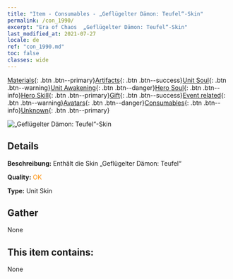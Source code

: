 ```yaml
---
title: "Item - Consumables - „Geflügelter Dämon: Teufel“-Skin"
permalink: /con_1990/
excerpt: "Era of Chaos  „Geflügelter Dämon: Teufel“-Skin"
last_modified_at: 2021-07-27
locale: de
ref: "con_1990.md"
toc: false
classes: wide
---
```

 [Materials](/ItemsDE/){: .btn .btn--primary}[Artifacts](/ItemsDE/Artifacts/){: .btn .btn--success}[Unit Soul](/ItemsDE/UnitSoul/){: .btn .btn--warning}[Unit Awakening](/ItemsDE/UnitAwakening/){: .btn .btn--danger}[Hero Soul](/ItemsDE/HeroSoul/){: .btn .btn--info}[Hero Skill](/ItemsDE/HeroSkill/){: .btn .btn--primary}[Gift](/ItemsDE/Gift/){: .btn .btn--success}[Event related](/ItemsDE/Events/){: .btn .btn--warning}[Avatars](/ItemsDE/Avatars/){: .btn .btn--danger}[Consumables](/ItemsDE/Consumables/){: .btn .btn--info}[Unknown](/ItemsDE/Unknown/){: .btn .btn--primary}

 ![„Geflügelter Dämon: Teufel“-Skin](/images/u/ti_daemopifu.jpg)

## Details
 **Beschreibung:** Enthält die Skin „Geflügelter Dämon: Teufel“

 **Quality:** <span style="color: #FF8C00">OK</span>

 **Type:** Unit Skin

## Gather

  None

## This item contains:

  None

